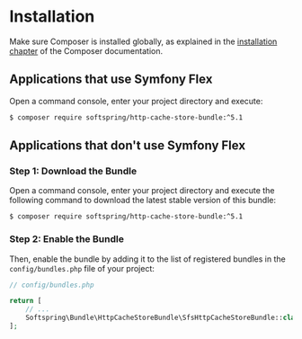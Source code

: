 # Installation

Make sure Composer is installed globally, as explained in the
[installation chapter](https://getcomposer.org/doc/00-intro.md)
of the Composer documentation.

## Applications that use Symfony Flex

Open a command console, enter your project directory and execute:

```bash
$ composer require softspring/http-cache-store-bundle:^5.1
```

## Applications that don't use Symfony Flex

### Step 1: Download the Bundle

Open a command console, enter your project directory and execute the
following command to download the latest stable version of this bundle:

```console
$ composer require softspring/http-cache-store-bundle:^5.1
```

### Step 2: Enable the Bundle

Then, enable the bundle by adding it to the list of registered bundles
in the `config/bundles.php` file of your project:

```php
// config/bundles.php

return [
    // ...
    Softspring\Bundle\HttpCacheStoreBundle\SfsHttpCacheStoreBundle::class => ['all' => true],
];
```


